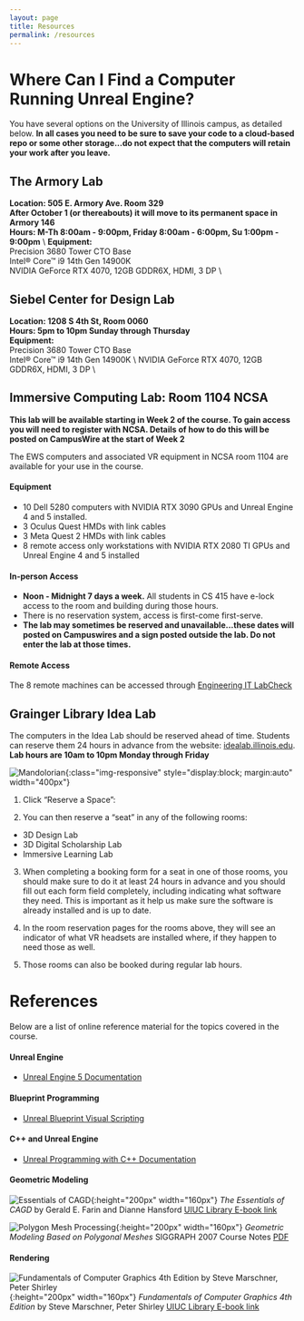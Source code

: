 ```yaml
---
layout: page
title: Resources
permalink: /resources
---
```


# Where Can I Find a Computer Running Unreal Engine?

You have several options on the University of Illinois campus, as detailed below.
**In all cases you need to be sure to save your code to a cloud-based repo or some other storage...do not expect that the computers will retain your work after you leave.**

## The Armory Lab
**Location: 505 E. Armory Ave. Room 329** \
**After October 1 (or thereabouts) it will move to its permanent space in Armory 146** \
**Hours: M-Th 8:00am - 9:00pm, Friday 8:00am - 6:00pm, Su 1:00pm - 9:00pm** \ 
**Equipment:** \
Precision 3680 Tower CTO Base \
Intel® Core™ i9 14th Gen 14900K \
NVIDIA GeForce RTX 4070, 12GB GDDR6X, HDMI, 3 DP \

## Siebel Center for Design Lab
**Location: 1208 S 4th St, Room 0060** \
**Hours: 5pm to 10pm Sunday through Thursday** \
**Equipment:** \
Precision 3680 Tower CTO Base \
Intel® Core™ i9 14th Gen 14900K \ 
NVIDIA GeForce RTX 4070, 12GB GDDR6X, HDMI, 3 DP \

## Immersive Computing Lab: Room 1104 NCSA

**This lab will be available starting in Week 2 of the course. To gain access you will need to register with NCSA. Details of how to do this will be posted on CampusWire at the start of Week 2**
 
The EWS computers and associated VR equipment in NCSA room 1104 are available for your use in the course. 

#### Equipment 

+ 10 Dell 5280 computers with NVIDIA RTX 3090 GPUs and Unreal Engine 4 and 5 installed.
+ 3 Oculus Quest HMDs with link cables
+ 3 Meta Quest 2 HMDs with link cables
+ 8 remote access only workstations with NVIDIA RTX 2080 TI GPUs and Unreal Engine 4 and 5 installed 

#### In-person Access 
+ **Noon - Midnight 7 days a week.** All students in CS 415 have e-lock access to the room and building during those hours. 
+ There is no reservation system, access is first-come first-serve. 
+ **The lab may sometimes be reserved and unavailable...these dates will posted on Campuswires and a sign posted outside the lab. Do not enter the lab at those times.**

#### Remote Access

The 8 remote machines can be accessed through [Engineering IT LabCheck](https://answers.uillinois.edu/illinois.engineering/105329)

## Grainger Library Idea Lab

The computers in the Idea Lab should be reserved ahead of time. Students can reserve them 24 hours in advance from the website: [idealab.illinois.edu](idealab.illinois.edu). **Lab hours are 10am to 10pm Monday through Friday** 

![Mandolorian](/img/idealab.png){:class="img-responsive" style="display:block; margin:auto" width="400px"}

1.	Click “Reserve a Space”: 
 
2.	You can then reserve a “seat” in any of the following rooms:
+	3D Design Lab
+	3D Digital Scholarship Lab
+	Immersive Learning Lab

3.	When completing a booking form for a seat in one of those rooms, you should make sure to do it at least 24 hours in advance and you should fill out each form field completely, including indicating what software they need. This is important as it help us make sure the software is already installed and is up to date.

4.	In the room reservation pages for the rooms above, they will see an indicator of what VR headsets are installed where, if they happen to need those as well.

5.	Those rooms can also be booked during regular lab hours.

# References

Below are a list of online reference material for the topics covered in the course.

#### Unreal Engine

+ [Unreal Engine 5 Documentation](https://docs.unrealengine.com/5.0/en-US/)

#### Blueprint Programming 

+ [Unreal Blueprint Visual Scripting](https://docs.unrealengine.com/5.0/en-US/blueprints-visual-scripting-in-unreal-engine/)

#### C++ and Unreal Engine

+ [Unreal Programming with C++ Documentation](https://docs.unrealengine.com/5.0/en-US/programming-with-cplusplus-in-unreal-engine/)

#### Geometric Modeling
![Essentials of CAGD](/img/cagd.jpg){:height="200px" width="160px"}
_The Essentials of CAGD_ by  Gerald E. Farin and Dianne Hansford
[UIUC Library E-book link](https://i-share-uiu.primo.exlibrisgroup.com/permalink/01CARLI_UIU/gpjosq/alma99888760512205899)

![Polygon Mesh Processing](/img/poly.PNG){:height="200px" width="160px"}
_Geometric Modeling Based on Polygonal Meshes_ SIGGRAPH 2007 Course Notes [PDF](https://github.com/illinois-cs498gd/illinois-cs498gd.github.io/raw/main/Papers/2007_Meshes_Pauly_course_c23-reduced.pdf)

#### Rendering

![Fundamentals of Computer Graphics 4th Edition by Steve Marschner, Peter Shirley](/img/shirley.jpg){:height="200px" width="160px"}
_Fundamentals of Computer Graphics 4th Edition_ by Steve Marschner, Peter Shirley [UIUC Library E-book link](https://i-share-uiu.primo.exlibrisgroup.com/permalink/01CARLI_UIU/gpjosq/alma99945011412205899)
